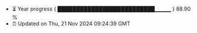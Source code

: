 - ⏳ Year progress { ██████████████████████████▁▁▁▁ } 88.90 %
- ⏰ Updated on Thu, 21 Nov 2024 09:24:39 GMT

